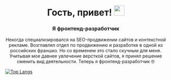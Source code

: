 <h1 align="center">Гость, привет!
<img src="https://github.com/blackcater/blackcater/raw/main/images/Victory.gif" height="32"/></h1>
<h3 align="center">Я фронтенд-разработчик</h3>
<p align="center">Некогда специализировался на SEO-продвижении сайтов и контекстной рекламе. Возглавлял отдел по продвижению и разработке в одной из российских франшиз. Но со временем это стало скучным для меня. Учитывая мое давнее увлечение версткой сайтов, я принял решение сменить вид деятельности. Теперь я фронтенд-разработчик 🤓 </p>

[![Top Langs](https://github-readme-stats.vercel.app/api/top-langs/?username=Nigilen)](https://github.com/Nigilen/github-readme-stats)
